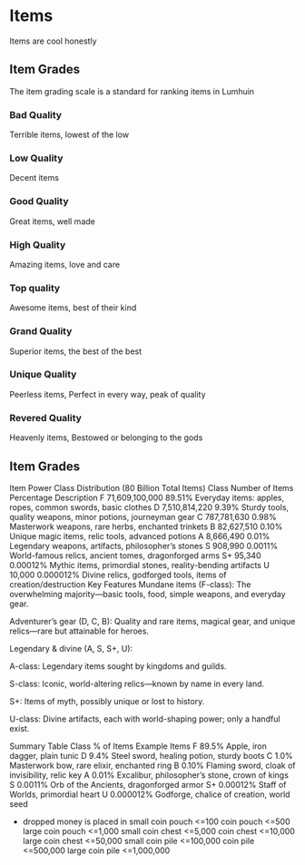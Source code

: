 # Items

Items are cool honestly

## Item Grades
The item grading scale is a standard for ranking items in Lumhuin

### Bad Quality
Terrible items, lowest of the low

### Low Quality
Decent items

### Good Quality 
Great items, well made

### High Quality 
Amazing items, love and care 

### Top quality
Awesome items, best of their kind

### Grand Quality
Superior items, the best of the best

### Unique Quality
Peerless items, Perfect in every way, peak of quality

### Revered Quality
Heavenly items, Bestowed or belonging to the gods

Item Grades
----------------

Item Power Class Distribution (80 Billion Total Items)
Class	Number of Items	Percentage	Description
F	71,609,100,000	89.51%	Everyday items: apples, ropes, common swords, basic clothes
D	7,510,814,220	9.39%	Sturdy tools, quality weapons, minor potions, journeyman gear
C	787,781,630	0.98%	Masterwork weapons, rare herbs, enchanted trinkets
B	82,627,510	0.10%	Unique magic items, relic tools, advanced potions
A	8,666,490	0.01%	Legendary weapons, artifacts, philosopher’s stones
S	908,990	0.0011%	World-famous relics, ancient tomes, dragonforged arms
S+	95,340	0.00012%	Mythic items, primordial stones, reality-bending artifacts
U	10,000	0.000012%	Divine relics, godforged tools, items of creation/destruction
Key Features
Mundane items (F-class): The overwhelming majority—basic tools, food, simple weapons, and everyday gear.

Adventurer’s gear (D, C, B): Quality and rare items, magical gear, and unique relics—rare but attainable for heroes.

Legendary & divine (A, S, S+, U):

A-class: Legendary items sought by kingdoms and guilds.

S-class: Iconic, world-altering relics—known by name in every land.

S+: Items of myth, possibly unique or lost to history.

U-class: Divine artifacts, each with world-shaping power; only a handful exist.

Summary Table
Class	% of Items	Example Items
F	89.5%	Apple, iron dagger, plain tunic
D	9.4%	Steel sword, healing potion, sturdy boots
C	1.0%	Masterwork bow, rare elixir, enchanted ring
B	0.10%	Flaming sword, cloak of invisibility, relic key
A	0.01%	Excalibur, philosopher’s stone, crown of kings
S	0.0011%	Orb of the Ancients, dragonforged armor
S+	0.00012%	Staff of Worlds, primordial heart
U	0.000012%	Godforge, chalice of creation, world seed


- dropped money is placed in
    small coin pouch <=100
    coin pouch       <=500
    large coin pouch <=1,000
    small coin chest <=5,000
    coin chest       <=10,000
    large coin chest <=50,000
    small coin pile  <=100,000
    coin pile        <=500,000
    large coin pile  <=1,000,000